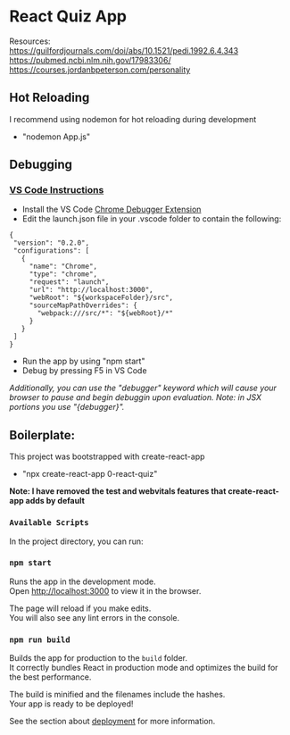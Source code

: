# React Quiz App

Resources: <br>
https://guilfordjournals.com/doi/abs/10.1521/pedi.1992.6.4.343 <br>
https://pubmed.ncbi.nlm.nih.gov/17983306/ <br>
https://courses.jordanbpeterson.com/personality <br>

## **Hot Reloading**

I recommend using nodemon for hot reloading during development
 - "nodemon App.js"

## **Debugging**

### [VS Code Instructions](https://create-react-app.dev/docs/setting-up-your-editor/#debugging-in-the-editor)
 - Install the VS Code [Chrome Debugger Extension](https://marketplace.visualstudio.com/items?itemName=msjsdiag.debugger-for-chrome)
 - Edit the launch.json file in your .vscode folder to contain the following:
 ```
 {
  "version": "0.2.0",
  "configurations": [
    {
      "name": "Chrome",
      "type": "chrome",
      "request": "launch",
      "url": "http://localhost:3000",
      "webRoot": "${workspaceFolder}/src",
      "sourceMapPathOverrides": {
        "webpack:///src/*": "${webRoot}/*"
      }
    }
  ]
}
```
 - Run the app by using "npm start"
 - Debug by pressing F5 in VS Code

*Additionally, you can use the "debugger" keyword which will cause your browser to pause and begin debuggin upon evaluation. Note: in JSX portions you use "{debugger}".*
<br>

## **Boilerplate:**

This project was bootstrapped with create-react-app
 - "npx create-react-app 0-react-quiz"

**Note: I have removed the test and webvitals features that create-react-app adds by default**

### `Available Scripts`

In the project directory, you can run:

### `npm start`

Runs the app in the development mode.\
Open [http://localhost:3000](http://localhost:3000) to view it in the browser.

The page will reload if you make edits.\
You will also see any lint errors in the console.

### `npm run build`

Builds the app for production to the `build` folder.\
It correctly bundles React in production mode and optimizes the build for the best performance.

The build is minified and the filenames include the hashes.\
Your app is ready to be deployed!

See the section about [deployment](https://facebook.github.io/create-react-app/docs/deployment) for more information.

